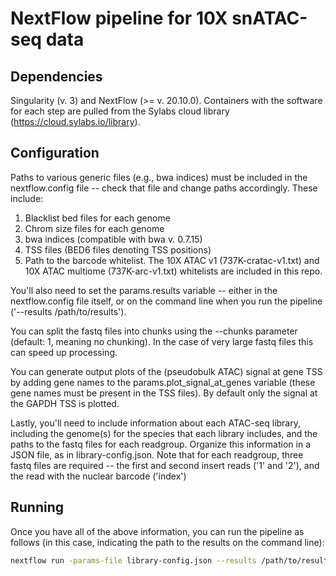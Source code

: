 # NextFlow pipeline for 10X snATAC-seq data

## Dependencies
Singularity (v. 3) and NextFlow (>= v. 20.10.0). Containers with the software for each step are pulled from the Sylabs cloud library (https://cloud.sylabs.io/library).


## Configuration
Paths to various generic files (e.g., bwa indices) must be included in the nextflow.config file -- check that file and change paths accordingly. These include:

1. Blacklist bed files for each genome
2. Chrom size files for each genome
3. bwa indices (compatible with bwa v. 0.7.15)
4. TSS files (BED6 files denoting TSS positions)
5. Path to the barcode whitelist. The 10X ATAC v1 (737K-cratac-v1.txt) and 10X ATAC multiome (737K-arc-v1.txt) whitelists are included in this repo.

You'll also need to set the params.results variable -- either in the nextflow.config file itself, or on the command line when you run the pipeline ('--results /path/to/results').

You can split the fastq files into chunks using the --chunks parameter (default: 1, meaning no chunking). In the case of very large fastq files this can speed up processing.

You can generate output plots of the (pseudobulk ATAC) signal at gene TSS by adding gene names to the params.plot_signal_at_genes variable (these gene names must be present in the TSS files). By default only the signal at the GAPDH TSS is plotted.

Lastly, you'll need to include information about each ATAC-seq library, including the genome(s) for the species that each library includes, and the paths to the fastq files for each readgroup. Organize this information in a JSON file, as in library-config.json. Note that for each readgroup, three fastq files are required -- the first and second insert reads ('1' and '2'), and the read with the nuclear barcode ('index')

## Running
Once you have all of the above information, you can run the pipeline as follows (in this case, indicating the path to the results on the command line):

```bash
nextflow run -params-file library-config.json --results /path/to/results /path/to/main.nf
```
